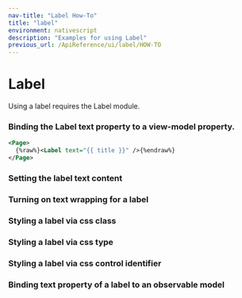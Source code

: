 ```yaml
---
nav-title: "Label How-To"
title: "label"
environment: nativescript
description: "Examples for using Label"
previous_url: /ApiReference/ui/label/HOW-TO
---
```

# Label
Using a label requires the Label module.
<snippet id='label-require'/>

### Binding the Label text property to a view-model property.
``` XML
<Page>
  {%raw%}<Label text="{{ title }}" />{%endraw%}
</Page>
```
### Setting the  label text content
<snippet id='label-settext'/>

### Turning on text wrapping for a label
<snippet id='label-textwrap'/>

### Styling a label via css class
<snippet id='label-cssclass'/>

### Styling a label via css type
<snippet id='label-cssclass-type'/>

### Styling a label via css control identifier
<snippet id='label-css-identifier'/>

### Binding text property of a label to an observable model
<snippet id='label-observable'/>

